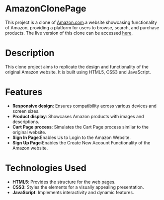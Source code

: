 # AmazonClonePage
 This project is a clone of [Amazon.com](https://www.amazon.com/).a website showcasing functionality of Amazon, providing a platform for users to browse, search, and purchase products. The live version of this clone can be accessed [here](http://127.0.0.1:5500/#).
# Description
This clone project aims to replicate the design and functionality of the original Amazon website. It is built using HTML5, CSS3 and JavaScript.
# Features
+ **Responsive design**: Ensures compatibility across various devices and screen sizes.
+ **Product display**: Showcases Amazon products with images and descriptions.
+ **Cart Page process**: Simulates the Cart Page process similar to the original website.
+ **Sign In Page**:Enables Us to Login to the Amazon Website.
+ **Sign Up Page**:Enables the Create New Account Functionality of the Amazon website.
# Technologies Used
+ **HTML5**: Provides the structure for the web pages.
+ **CSS3**: Styles the elements for a visually appealing presentation.
+ **JavaScript**: Implements interactivity and dynamic features.
